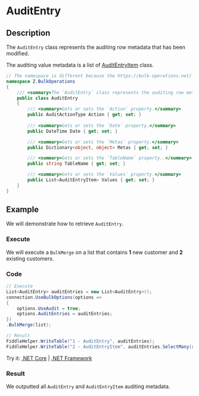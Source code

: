 # AuditEntry

## Description

The `AuditEntry` class represents the auditing row metadata that has been modified.

The auditing value metadata is a list of [AuditEntryItem](audit-entry-item.md) class.

```csharp
// The namespace is different because the https://bulk-operations.net/ library is used under the hood.
namespace Z.BulkOperations
{
    /// <summary>The `AuditEntry` class represents the auditing row metadata that has been modified. The auditing value metadata is a list of [AuditEntryItem](audit-entry-item.md) class.</summary>
    public class AuditEntry
    {
        /// <summary>Gets or sets the `Action` property.</summary>
        public AuditActionType Action { get; set; }
        
        /// <summary>Gets or sets the `Date` property.</summary>
        public DateTime Date { get; set; }

        /// <summary>Gets or sets the `Metas` property.</summary>
        public Dictionary<object, object> Metas { get; set; }

        /// <summary>Gets or sets the `TableName` property..</summary>
        public string TableName { get; set; }

        /// <summary>Gets or sets the `Values` property.</summary>
        public List<AuditEntryItem> Values { get; set; }
    }
}
```

## Example

We will demonstrate how to retrieve `AuditEntry`.

### Execute

We will execute a `BulkMerge` on a list that contains **1** new customer and **2** existing customers.

### Code

```csharp
// Execute
List<AuditEntry> auditEntries = new List<AuditEntry>(); 
connection.UseBulkOptions(options => 
{ 
    options.UseAudit = true;
    options.AuditEntries = auditEntries; 
})
.BulkMerge(list); 

// Result
FiddleHelper.WriteTable("1 - AuditEntry", auditEntries);
FiddleHelper.WriteTable("2 - AuditEntryItem", auditEntries.SelectMany(x => x.Values));
```

Try it: [.NET Core](https://dotnetfiddle.net/Zz2EcH) | [.NET Framework](https://dotnetfiddle.net/UJg7Cr)

### Result

We outputted all `AuditEntry` and `AuditEntryItem` auditing metadata.